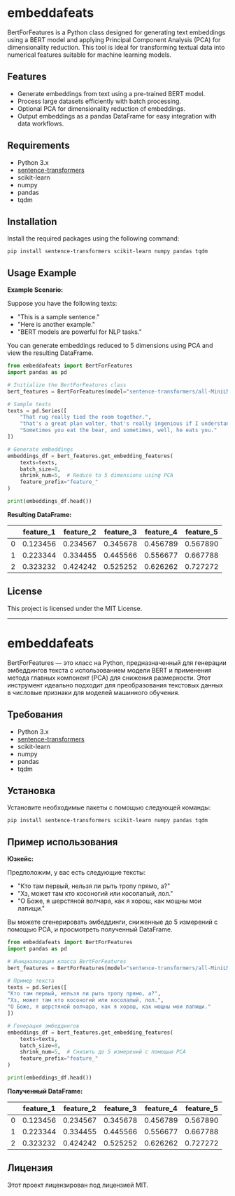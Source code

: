 # embeddafeats

BertForFeatures is a Python class designed for generating text embeddings using a BERT model and applying Principal Component Analysis (PCA) for dimensionality reduction. This tool is ideal for transforming textual data into numerical features suitable for machine learning models.

## Features

- Generate embeddings from text using a pre-trained BERT model.
- Process large datasets efficiently with batch processing.
- Optional PCA for dimensionality reduction of embeddings.
- Output embeddings as a pandas DataFrame for easy integration with data workflows.

## Requirements

- Python 3.x
- [sentence-transformers](https://www.sbert.net/)
- scikit-learn
- numpy
- pandas
- tqdm

## Installation

Install the required packages using the following command:

`pip install sentence-transformers scikit-learn numpy pandas tqdm`

## Usage Example

**Example Scenario:**

Suppose you have the following texts:

- "This is a sample sentence."
- "Here is another example."
- "BERT models are powerful for NLP tasks."

You can generate embeddings reduced to 5 dimensions using PCA and view the resulting DataFrame.

```python
from embeddafeats import BertForFeatures
import pandas as pd

# Initialize the BertForFeatures class
bert_features = BertForFeatures(model="sentence-transformers/all-MiniLM-L6-v2")

# Sample texts
texts = pd.Series([
    "That rug really tied the room together.",
    "that's a great plan walter, that's really ingenious if I understand it correctly.",
    "Sometimes you eat the bear, and sometimes, well, he eats you."
])

# Generate embeddings
embeddings_df = bert_features.get_embedding_features(
    texts=texts,
    batch_size=8,
    shrink_num=5,  # Reduce to 5 dimensions using PCA
    feature_prefix="feature_"
)

print(embeddings_df.head())
```

**Resulting DataFrame:**

|    | feature_1 | feature_2 | feature_3 | feature_4 | feature_5 |
|----|-----------|-----------|-----------|-----------|-----------|
| 0  | 0.123456  | 0.234567  | 0.345678  | 0.456789  | 0.567890  |
| 1  | 0.223344  | 0.334455  | 0.445566  | 0.556677  | 0.667788  |
| 2  | 0.323232  | 0.424242  | 0.525252  | 0.626262  | 0.727272  |

## License

This project is licensed under the MIT License.

---

# embeddafeats

BertForFeatures — это класс на Python, предназначенный для генерации эмбеддингов текста с использованием модели BERT и применения метода главных компонент (PCA) для снижения размерности. Этот инструмент идеально подходит для преобразования текстовых данных в числовые признаки для моделей машинного обучения.

## Требования

- Python 3.x
- [sentence-transformers](https://www.sbert.net/)
- scikit-learn
- numpy
- pandas
- tqdm

## Установка

Установите необходимые пакеты с помощью следующей команды:

`pip install sentence-transformers scikit-learn numpy pandas tqdm`

## Пример использования

**Юзкейс:**

Предположим, у вас есть следующие тексты:

- "Кто там первый, нельзя ли рыть тропу прямо, а?"
- "Хз, может там кто косоногий или косолапый, лол."
- "О Боже, я шерстяной волчара, как я хорош, как мощны мои лапищи."

Вы можете сгенерировать эмбеддинги, сниженные до 5 измерений с помощью PCA, и просмотреть полученный DataFrame.

```python
from embeddafeats import BertForFeatures
import pandas as pd

# Инициализация класса BertForFeatures
bert_features = BertForFeatures(model="sentence-transformers/all-MiniLM-L6-v2")

# Пример текста
texts = pd.Series([
"Кто там первый, нельзя ли рыть тропу прямо, а?",
"Хз, может там кто косоногий или косолапый, лол.",
"О Боже, я шерстяной волчара, как я хорош, как мощны мои лапищи."
])

# Генерация эмбеддингов
embeddings_df = bert_features.get_embedding_features(
    texts=texts,
    batch_size=8,
    shrink_num=5,  # Снизить до 5 измерений с помощью PCA
    feature_prefix="feature_"
)

print(embeddings_df.head())
```

**Полученный DataFrame:**

|    | feature_1 | feature_2 | feature_3 | feature_4 | feature_5 |
|----|-----------|-----------|-----------|-----------|-----------|
| 0  | 0.123456  | 0.234567  | 0.345678  | 0.456789  | 0.567890  |
| 1  | 0.223344  | 0.334455  | 0.445566  | 0.556677  | 0.667788  |
| 2  | 0.323232  | 0.424242  | 0.525252  | 0.626262  | 0.727272  |

## Лицензия

Этот проект лицензирован под лицензией MIT.
